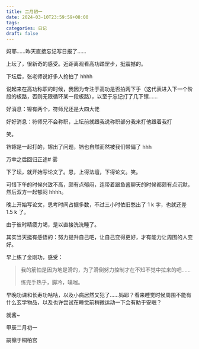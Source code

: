 ```yaml
---
title: 二月初一
date: 2024-03-10T23:59:59+08:00
tags: 
categories: 日记
draft: false
---
```

妈耶……昨天直接忘记写日报了……

上坛了，很新奇的感受。近距离观看高功踏罡步，挺震撼的。

下坛后，张老师说好多人抢拍了 hhhh

说起来在高功称职的时候，我因为专注于高功是否拍两下手（这代表进入下一个阶段的板路，否则无限循环某一段板路），以至于忘记打了几下镲……

好消息：镲有两个，符师兄还是大四大佬

好好消息：符师兄不会称职，上坛前就跟我说称职部分我来打他跟着我打

笑。

铛镲是一起打的，镲出了问题，铛也自然而然被我们带偏了 hhh

万幸之后回归正途# 雾

下了坛，就开始写论文了。恩，上得法壇，下得论文。笑。

可惜下午的时候兴致不高，颇有点郁闷，连带着跟鱼酱聊天的时候都颇有点沉默，然后双方一起郁闷 hhhh。

晚上开始写论文，思考时间占据多数，不过三小时依旧憋出了 1 k 字，也就还差 1.5 k 了。

由于彼时精疲力竭，是以直接洗洗睡了。

其实当天挺有感悟的：努力提升自己吧，让自己变得更好，才有能力让周围的人变好。

早上练了金刚功，感受：

> 我的筋怕是因为地是滑的，为了滑倒努力控制才在不知不觉中拉来的吧……
> 
> 练完手热乎，脚冷，噗嗤。

早晚功课和长寿功咕咕，以及小病居然又犯了……妈耶？看来睡觉时候周围不能有什么玄学物品，以及也许尝试在睡觉前稍微运动一下会有助于安眠？

就酱~

甲辰二月初一

嗣檙于桐柏宫